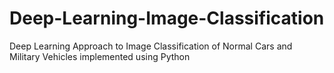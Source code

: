 # Deep-Learning-Image-Classification
Deep Learning Approach to Image Classification of Normal Cars and Military Vehicles implemented using Python
